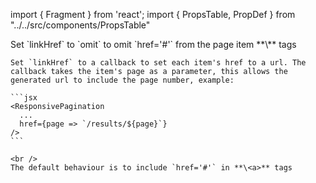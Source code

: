 import { Fragment } from 'react';
import { PropsTable, PropDef } from "../../src/components/PropsTable"

<Fragment>
  <PropDef name='linkHref' type="'hash' | 'omit' | (page: number) => string" defaultValue='undefined'>
    Set `linkHref` to `omit` to omit `href='#'` from the page item **\<a>** tags

    Set `linkHref` to a callback to set each item's href to a url. The callback takes the item's page as a parameter, this allows the generated url to include the page number, example:

    ```jsx
    <ResponsivePagination
      ...
      href={page => `/results/${page}`}
    />
    ```

    <br />
    The default behaviour is to include `href='#'` in **\<a>** tags

  </PropDef>
</Fragment>
